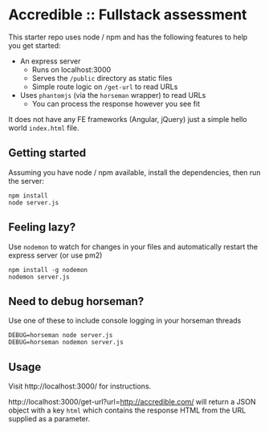 # Accredible :: Fullstack assessment

This starter repo uses node / npm and has the following features to help you get started:

 * An express server
   * Runs on localhost:3000
   * Serves the `/public` directory as static files
   * Simple route logic on `/get-url` to read URLs
 * Uses `phantomjs` (via the `horseman` wrapper) to read URLs
   * You can process the response however you see fit

It does not have any FE frameworks (Angular, jQuery) just a simple hello world `index.html` file.

## Getting started

Assuming you have node / npm available, install the dependencies, then run the server:
```
npm install
node server.js
```

## Feeling lazy?

Use `nodemon` to watch for changes in your files and automatically restart the express server (or use pm2)

```
npm install -g nodemon
nodemon server.js
```

## Need to debug horseman?

Use one of these to include console logging in your horseman threads

```
DEBUG=horseman node server.js
DEBUG=horseman nodemon server.js
```

## Usage
Visit http://localhost:3000/ for instructions.

http://localhost:3000/get-url?url=http://accredible.com/ will return a JSON object with a key `html` which contains the response HTML from the URL supplied as a parameter.
